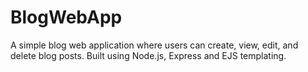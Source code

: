 # BlogWebApp
A simple blog web application where users can create, view, edit, and delete blog posts. Built using Node.js, Express and EJS templating.
